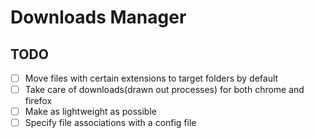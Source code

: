 # Downloads Manager
## TODO
- [ ] Move files with certain extensions to target folders by default
- [ ] Take care of downloads(drawn out processes) for both chrome and firefox
- [ ] Make as lightweight as possible
- [ ] Specify file associations with a config file
